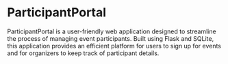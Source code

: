 # ParticipantPortal
ParticipantPortal is a user-friendly web application designed to streamline the process of managing event participants. Built using Flask and SQLite, this application provides an efficient platform for users to sign up for events and for organizers to keep track of participant details.
